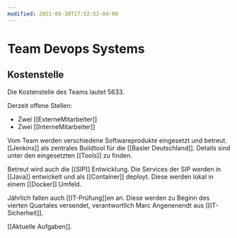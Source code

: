 ```yaml
---
modified: 2021-09-30T17:52:52-04:00
---
```


# Team Devops Systems

## Kostenstelle
Die Kostenstelle des Teams lautet 5633.

Derzeit offene Stellen:
- Zwei [[ExterneMitarbeiter]]
- Zwei [[InterneMitarbeiter]]


Vom Team werden verschiedene Softwareprodukte eingesetzt und betreut. [[Jenkins]] als zentrales Buildtool für die [[Basler Deutschland]]. Details sind unter den eingesetzten [[Tools]] zu finden.

Betreut wird auch die [[SIP]] Entwicklung. Die Services der SIP werden in [[Java]] entwickelt und als [[Container]] deployt. Diese werden lokal in einem [[Docker]] Umfeld.

Jährlich fallen auch [[IT-Prüfung]]en an. Diese werden zu Beginn des vierten Quartales versendet, verantwortlich Marc Angenenendt aus [[IT-Sicherheit]].


[[Aktuelle Aufgaben]].
